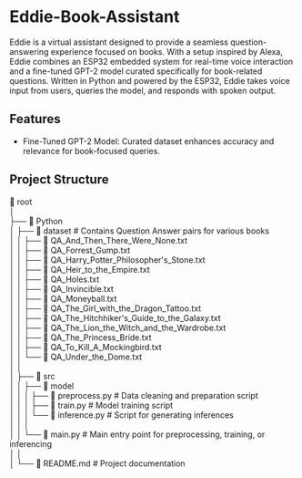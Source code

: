 # Eddie-Book-Assistant
Eddie is a virtual assistant designed to provide a seamless question-answering experience focused on books. With a setup inspired by Alexa, Eddie combines an ESP32 embedded system for real-time voice interaction and a fine-tuned GPT-2 model curated specifically for book-related questions. Written in Python and powered by the ESP32, Eddie takes voice input from users, queries the model, and responds with spoken output.
## Features
* Fine-Tuned GPT-2 Model: Curated dataset enhances accuracy and relevance for book-focused queries.  
## Project Structure
📂 root  
│  
├── 📂 Python  
│    ├── 📂 dataset                     # Contains Question Answer pairs for various books  
│    │    ├── 📄 QA_And_Then_There_Were_None.txt  
│    │    ├── 📄 QA_Forrest_Gump.txt  
│    │    ├── 📄 QA_Harry_Potter_Philosopher's_Stone.txt  
│    │    ├── 📄 QA_Heir_to_the_Empire.txt  
│    │    ├── 📄 QA_Holes.txt  
│    │    ├── 📄 QA_Invincible.txt  
│    │    ├── 📄 QA_Moneyball.txt  
│    │    ├── 📄 QA_The_Girl_with_the_Dragon_Tattoo.txt  
│    │    ├── 📄 QA_The_Hitchhiker's_Guide_to_the_Galaxy.txt  
│    │    ├── 📄 QA_The_Lion_the_Witch_and_the_Wardrobe.txt  
│    │    ├── 📄 QA_The_Princess_Bride.txt         
│    │    ├── 📄 QA_To_Kill_A_Mockingbird.txt  
│    │    └── 📄 QA_Under_the_Dome.txt  
│    │  
│    ├── 📂 src  
│    │    ├── 📂 model  
│    │    │    ├── 📄 preprocess.py    # Data cleaning and preparation script  
│    │    │    ├── 📄 train.py         # Model training script  
│    │    │    └── 📄 inference.py     # Script for generating inferences  
│    │    │  
│    │    └── 📄 main.py               # Main entry point for preprocessing, training, or inferencing  
│    │  
│    └── 📄 README.md                  # Project documentation  